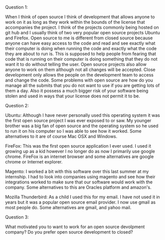 
Question 1:

  When I think of open source I think of development that allows anyone to work on it as long as they work within the bounds of the license that accompanies the project. I think of the projects commonly being hosted on git hub and I usually think of two very popular open source projects Ubuntu and Firefox. Open source to me is different from closed source because anyone can have easy access to the code and read and see exactly what their computer is doing when running the code and exactly what the code they are about to run is. This is supposed to help people from fearing that code that is running on their computer is doing something that they do not want it to do without telling the user. Open source projects also allow anyone to work on them although not all changes will be accepted. Close development only allows the people on the development team to access and change the code. Some problems with open source are how do you manage all the submits that you do not want to use if you are getting lots of them a day. Also it possess a much bigger risk of your software being stolen and used in ways that your license does not permit it to be.
  
  
  
Question 2:

Ubuntu:
  Although I have never personally used this operating system it was the first open source project I was ever exposed to or saw. My younger brother was a big fan of open source and the operating system so he used to run it on his computer so I was able to see how it worked. Some alternatives to it are of course Mac OSX and Windows.
  
FireFox:
  This was the first open source application I ever used. I used it growing up as a kid however I no longer do as now I primarily use google chrome. FireFox is an internet browser and some alternatives are google chrome or Internet explorer.
  
Magento:
  I worked a bit with this software over this last summer at my internship. I had to look into companies using magento and see how their integrations worked to make sure that our software would work with the company. Some alternatives to this are Oracles platform and amazon's.
 
Mozilla Thunderbird:
  As a child I used this for my email. I have not used it in years but it was a popular open source email provider. I now use gmail as most people do. Some alternatives are gmail, and yahoo mail.
  
  
Question 3:
  
  What motivated you to want to work for an open source devolpment company?
  Do you prefer open source development to closed?
